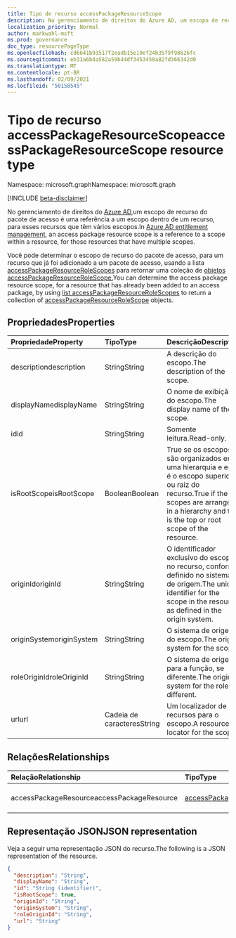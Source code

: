 ```yaml
---
title: Tipo de recurso accessPackageResourceScope
description: No gerenciamento de direitos do Azure AD, um escopo de recurso do pacote de acesso é uma referência a um escopo dentro de um recurso.
localization_priority: Normal
author: markwahl-msft
ms.prod: governance
doc_type: resourcePageType
ms.openlocfilehash: cd6641b93517f2eadb15e19ef24b35f9f98626fc
ms.sourcegitcommit: eb31a6b4a582a59b44df3453450a82fd366342d0
ms.translationtype: MT
ms.contentlocale: pt-BR
ms.lasthandoff: 02/09/2021
ms.locfileid: "50158545"
---
```

# <a name="accesspackageresourcescope-resource-type"></a><span data-ttu-id="c7211-103">Tipo de recurso accessPackageResourceScope</span><span class="sxs-lookup"><span data-stu-id="c7211-103">accessPackageResourceScope resource type</span></span>

<span data-ttu-id="c7211-104">Namespace: microsoft.graph</span><span class="sxs-lookup"><span data-stu-id="c7211-104">Namespace: microsoft.graph</span></span>

[!INCLUDE [beta-disclaimer](../../includes/beta-disclaimer.md)]

<span data-ttu-id="c7211-105">No gerenciamento de direitos do [Azure AD,](entitlementmanagement-root.md)um escopo de recurso do pacote de acesso é uma referência a um escopo dentro de um recurso, para esses recursos que têm vários escopos.</span><span class="sxs-lookup"><span data-stu-id="c7211-105">In [Azure AD entitlement management](entitlementmanagement-root.md), an access package resource scope is a reference to a scope within a resource, for those resources that have multiple scopes.</span></span>

<span data-ttu-id="c7211-106">Você pode determinar o escopo de recurso do pacote de acesso, para um recurso que já foi adicionado a um pacote de acesso, usando a lista [accessPackageResourceRoleScopes](../api/accesspackage-list-accesspackageresourcerolescopes.md) para retornar uma coleção de [objetos accessPackageResourceRoleScope.](accesspackageresourcerolescope.md)</span><span class="sxs-lookup"><span data-stu-id="c7211-106">You can determine the access package resource scope, for a resource that has already been added to an access package, by using [list accessPackageResourceRoleScopes](../api/accesspackage-list-accesspackageresourcerolescopes.md) to return a collection of [accessPackageResourceRoleScope](accesspackageresourcerolescope.md) objects.</span></span>

## <a name="properties"></a><span data-ttu-id="c7211-107">Propriedades</span><span class="sxs-lookup"><span data-stu-id="c7211-107">Properties</span></span>

| <span data-ttu-id="c7211-108">Propriedade</span><span class="sxs-lookup"><span data-stu-id="c7211-108">Property</span></span>     | <span data-ttu-id="c7211-109">Tipo</span><span class="sxs-lookup"><span data-stu-id="c7211-109">Type</span></span>        | <span data-ttu-id="c7211-110">Descrição</span><span class="sxs-lookup"><span data-stu-id="c7211-110">Description</span></span> |
|:-------------|:------------|:------------|
|<span data-ttu-id="c7211-111">description</span><span class="sxs-lookup"><span data-stu-id="c7211-111">description</span></span>|<span data-ttu-id="c7211-112">String</span><span class="sxs-lookup"><span data-stu-id="c7211-112">String</span></span>|<span data-ttu-id="c7211-113">A descrição do escopo.</span><span class="sxs-lookup"><span data-stu-id="c7211-113">The description of the scope.</span></span>|
|<span data-ttu-id="c7211-114">displayName</span><span class="sxs-lookup"><span data-stu-id="c7211-114">displayName</span></span>|<span data-ttu-id="c7211-115">String</span><span class="sxs-lookup"><span data-stu-id="c7211-115">String</span></span>|<span data-ttu-id="c7211-116">O nome de exibição do escopo.</span><span class="sxs-lookup"><span data-stu-id="c7211-116">The display name of the scope.</span></span>|
|<span data-ttu-id="c7211-117">id</span><span class="sxs-lookup"><span data-stu-id="c7211-117">id</span></span>|<span data-ttu-id="c7211-118">String</span><span class="sxs-lookup"><span data-stu-id="c7211-118">String</span></span>| <span data-ttu-id="c7211-119">Somente leitura.</span><span class="sxs-lookup"><span data-stu-id="c7211-119">Read-only.</span></span>|
|<span data-ttu-id="c7211-120">isRootScope</span><span class="sxs-lookup"><span data-stu-id="c7211-120">isRootScope</span></span>|<span data-ttu-id="c7211-121">Boolean</span><span class="sxs-lookup"><span data-stu-id="c7211-121">Boolean</span></span>|<span data-ttu-id="c7211-122">True se os escopos são organizados em uma hierarquia e este é o escopo superior ou raiz do recurso.</span><span class="sxs-lookup"><span data-stu-id="c7211-122">True if the scopes are arranged in a hierarchy and this is the top or root scope of the resource.</span></span>|
|<span data-ttu-id="c7211-123">originId</span><span class="sxs-lookup"><span data-stu-id="c7211-123">originId</span></span>|<span data-ttu-id="c7211-124">String</span><span class="sxs-lookup"><span data-stu-id="c7211-124">String</span></span>|<span data-ttu-id="c7211-125">O identificador exclusivo do escopo no recurso, conforme definido no sistema de origem.</span><span class="sxs-lookup"><span data-stu-id="c7211-125">The unique identifier for the scope in the resource as defined in the origin system.</span></span>|
|<span data-ttu-id="c7211-126">originSystem</span><span class="sxs-lookup"><span data-stu-id="c7211-126">originSystem</span></span>|<span data-ttu-id="c7211-127">String</span><span class="sxs-lookup"><span data-stu-id="c7211-127">String</span></span>|<span data-ttu-id="c7211-128">O sistema de origem do escopo.</span><span class="sxs-lookup"><span data-stu-id="c7211-128">The origin system for the scope.</span></span>|
|<span data-ttu-id="c7211-129">roleOriginId</span><span class="sxs-lookup"><span data-stu-id="c7211-129">roleOriginId</span></span>|<span data-ttu-id="c7211-130">String</span><span class="sxs-lookup"><span data-stu-id="c7211-130">String</span></span>|<span data-ttu-id="c7211-131">O sistema de origem para a função, se diferente.</span><span class="sxs-lookup"><span data-stu-id="c7211-131">The origin system for the role, if different.</span></span>|
|<span data-ttu-id="c7211-132">url</span><span class="sxs-lookup"><span data-stu-id="c7211-132">url</span></span>|<span data-ttu-id="c7211-133">Cadeia de caracteres</span><span class="sxs-lookup"><span data-stu-id="c7211-133">String</span></span>|<span data-ttu-id="c7211-134">Um localizador de recursos para o escopo.</span><span class="sxs-lookup"><span data-stu-id="c7211-134">A resource locator for the scope.</span></span>|

## <a name="relationships"></a><span data-ttu-id="c7211-135">Relações</span><span class="sxs-lookup"><span data-stu-id="c7211-135">Relationships</span></span>

| <span data-ttu-id="c7211-136">Relação</span><span class="sxs-lookup"><span data-stu-id="c7211-136">Relationship</span></span> | <span data-ttu-id="c7211-137">Tipo</span><span class="sxs-lookup"><span data-stu-id="c7211-137">Type</span></span>        | <span data-ttu-id="c7211-138">Descrição</span><span class="sxs-lookup"><span data-stu-id="c7211-138">Description</span></span> |
|:-------------|:------------|:------------|
|<span data-ttu-id="c7211-139">accessPackageResource</span><span class="sxs-lookup"><span data-stu-id="c7211-139">accessPackageResource</span></span>|[<span data-ttu-id="c7211-140">accessPackageResource</span><span class="sxs-lookup"><span data-stu-id="c7211-140">accessPackageResource</span></span>](accesspackageresource.md)| <span data-ttu-id="c7211-p101">Somente leitura. Anulável.</span><span class="sxs-lookup"><span data-stu-id="c7211-p101">Read-only. Nullable.</span></span>|

## <a name="json-representation"></a><span data-ttu-id="c7211-143">Representação JSON</span><span class="sxs-lookup"><span data-stu-id="c7211-143">JSON representation</span></span>

<span data-ttu-id="c7211-144">Veja a seguir uma representação JSON do recurso.</span><span class="sxs-lookup"><span data-stu-id="c7211-144">The following is a JSON representation of the resource.</span></span>

<!-- {
  "blockType": "resource",
  "optionalProperties": [

  ],
  "@odata.type": "microsoft.graph.accessPackageResourceScope",
  "keyProperty": "id"
}-->

```json
{
  "description": "String",
  "displayName": "String",
  "id": "String (identifier)",
  "isRootScope": true,
  "originId": "String",
  "originSystem": "String",
  "roleOriginId": "String",
  "url": "String"
}
```

<!-- uuid: 16cd6b66-4b1a-43a1-adaf-3a886856ed98
2019-02-04 14:57:30 UTC -->
<!-- {
  "type": "#page.annotation",
  "description": "accessPackageResourceScope resource",
  "keywords": "",
  "section": "documentation",
  "tocPath": ""
}-->


